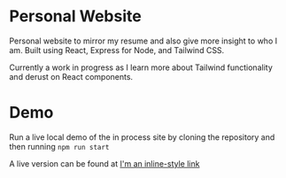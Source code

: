 # Personal Website

Personal website to mirror my resume and also give more insight to who I am. Built using React, Express for Node, and Tailwind CSS. 

Currently a work in progress as I learn more about Tailwind functionality and derust on React components.

# Demo
Run a live local demo of the in process site by cloning the repository and then running ```npm run start```

A live version can be found at [I'm an inline-style link](https://jackds.me/)
